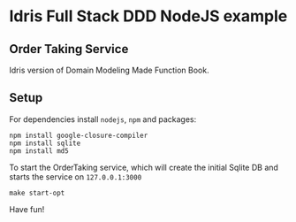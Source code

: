 # Idris Full Stack DDD NodeJS example

## Order Taking Service

Idris version of Domain Modeling Made Function Book.

## Setup

For dependencies install `nodejs`, `npm` and packages:

```
npm install google-closure-compiler
npm install sqlite
npm install md5
```

To start the OrderTaking service, which will create the initial Sqlite DB and starts
the service on `127.0.0.1:3000`

```
make start-opt
```

Have fun!

